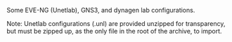 Some EVE-NG (Unetlab), GNS3, and dynagen lab configurations.

Note: Unetlab configurations (.unl) are provided unzipped for transparency, but must be zipped up, as the only file in the root of the archive, to import.
